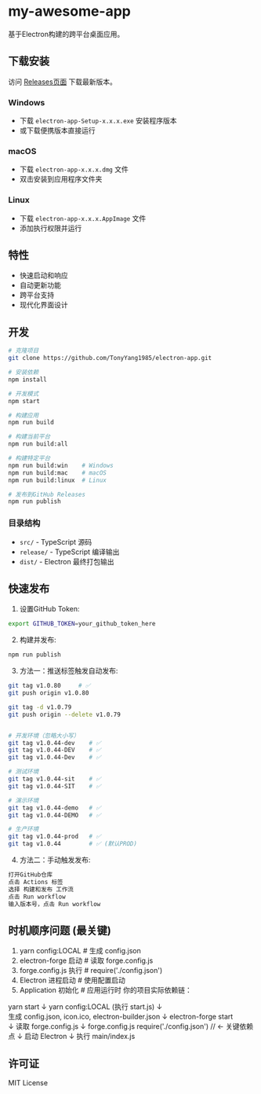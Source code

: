 # my-awesome-app

基于Electron构建的跨平台桌面应用。

## 下载安装

访问 [Releases页面](https://github.com/TonyYang1985/electron-app/releases) 下载最新版本。

### Windows

- 下载 `electron-app-Setup-x.x.x.exe` 安装程序版本
- 或下载便携版本直接运行

### macOS  

- 下载 `electron-app-x.x.x.dmg` 文件
- 双击安装到应用程序文件夹

### Linux

- 下载 `electron-app-x.x.x.AppImage` 文件
- 添加执行权限并运行

## 特性

- 快速启动和响应
- 自动更新功能
- 跨平台支持
- 现代化界面设计

## 开发

```bash
# 克隆项目
git clone https://github.com/TonyYang1985/electron-app.git

# 安装依赖
npm install

# 开发模式
npm start

# 构建应用
npm run build

# 构建当前平台
npm run build:all

# 构建特定平台
npm run build:win    # Windows
npm run build:mac    # macOS  
npm run build:linux  # Linux

# 发布到GitHub Releases
npm run publish
```

### 目录结构

- `src/` - TypeScript 源码
- `release/` - TypeScript 编译输出
- `dist/` - Electron 最终打包输出

## 快速发布

1. 设置GitHub Token:

```bash
export GITHUB_TOKEN=your_github_token_here
```

2. 构建并发布:

```bash
npm run publish
```

3. 方法一：推送标签触发自动发布:

```bash
git tag v1.0.80     # ✅
git push origin v1.0.80

git tag -d v1.0.79
git push origin --delete v1.0.79


# 开发环境（忽略大小写）
git tag v1.0.44-dev    # ✅
git tag v1.0.44-DEV    # ✅
git tag v1.0.44-Dev    # ✅

# 测试环境
git tag v1.0.44-sit    # ✅
git tag v1.0.44-SIT    # ✅

# 演示环境
git tag v1.0.44-demo   # ✅
git tag v1.0.44-DEMO   # ✅

# 生产环境
git tag v1.0.44-prod   # ✅
git tag v1.0.44        # ✅ (默认PROD)
```

 4. 方法二：手动触发发布:

```bash
打开GitHub仓库
点击 Actions 标签
选择 构建和发布 工作流
点击 Run workflow
输入版本号，点击 Run workflow
```

## 时机顺序问题 (最关键)

1. yarn config:LOCAL          # 生成 config.json
2. electron-forge 启动        # 读取 forge.config.js
3. forge.config.js 执行        # require('./config.json')
4. Electron 进程启动           # 使用配置启动
5. Application 初始化          # 应用运行时
你的项目实际依赖链：

yarn start
    ↓
yarn config:LOCAL (执行 start.js)
    ↓  
生成 config.json, icon.ico, electron-builder.json
    ↓
electron-forge start  
    ↓
读取 forge.config.js
    ↓
forge.config.js require('./config.json')  // ← 关键依赖点
    ↓
启动 Electron
    ↓
执行 main/index.js

## 许可证

MIT License
